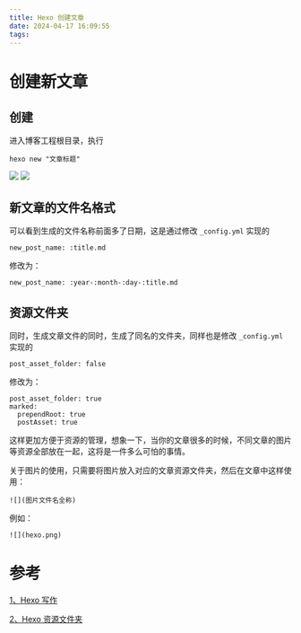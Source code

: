 ```yaml
---
title: Hexo 创建文章
date: 2024-04-17 16:09:55
tags:
---
```


# 创建新文章
## 创建
进入博客工程根目录，执行
```
hexo new "文章标题"
```
![](hexo-new1.png)
![](hexo-new2.png)

<!-- more -->


## 新文章的文件名格式
可以看到生成的文件名称前面多了日期，这是通过修改 `_config.yml` 实现的
```
new_post_name: :title.md
```
修改为：
```
new_post_name: :year-:month-:day-:title.md
```


## 资源文件夹
同时，生成文章文件的同时，生成了同名的文件夹，同样也是修改 `_config.yml` 实现的
```
post_asset_folder: false
```
修改为：
```
post_asset_folder: true
marked:
  prependRoot: true
  postAsset: true
```
这样更加方便于资源的管理，想象一下，当你的文章很多的时候，不同文章的图片等资源全部放在一起，这将是一件多么可怕的事情。

关于图片的使用，只需要将图片放入对应的文章资源文件夹，然后在文章中这样使用：
```
![](图片文件名全称)
```
例如：
```
![](hexo.png)
```

# 参考
[1、Hexo 写作](https://hexo.io/zh-cn/docs/writing)

[2、Hexo 资源文件夹](https://hexo.io/zh-cn/docs/asset-folders)